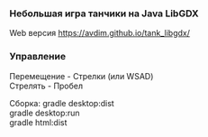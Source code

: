 ### Небольшая игра танчики на Java LibGDX  
Web версия https://avdim.github.io/tank_libgdx/  

### Управление
Перемещение - Стрелки (или WSAD)  
Стрелять - Пробел  

Сборка:
gradle desktop:dist  
gradle desktop:run  
gradle html:dist  
